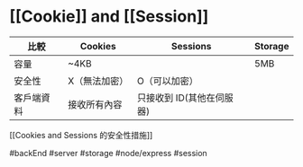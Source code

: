 # [[Cookie]] and [[Session]]
| 比較       | Cookies       | Sessions           | Storage |
| ---------- | ------------- | -------------------| ------- |
| 容量       | ~4KB          |                     | 5MB     |
| 安全性     | X（無法加密） | O（可以加密）           |         |
| 客戶端資料 | 接收所有內容  | 只接收到 ID(其他在伺服器) |         |

[[Cookies and Sessions 的安全性措施]]

#backEnd #server #storage #node/express #session 